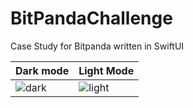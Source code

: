 # BitPandaChallenge
Case Study for Bitpanda written in SwiftUI

|Dark mode| Light Mode|
|-|-|
|![dark](https://user-images.githubusercontent.com/32448186/146643798-18352dec-d32e-444a-b259-c7cebe46c867.gif)|![light](https://user-images.githubusercontent.com/32448186/146643802-7f42082d-3eaa-47e1-913b-18e14df63e13.gif)|
